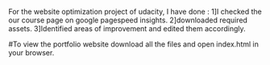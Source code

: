 For the website optimization project of udacity, I have done :
1]I checked the our course page on google pagespeed insights.
2]downloaded required assets.
3]Identified areas of improvement and edited them accordingly.

#To view the portfolio website download all the files and open index.html in your browser.


